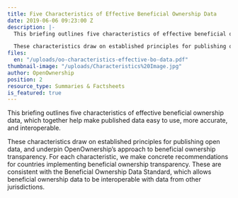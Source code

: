 ```yaml
---
title: Five Characteristics of Effective Beneficial Ownership Data
date: 2019-06-06 09:23:00 Z
description: |-
  This briefing outlines five characteristics of effective beneficial ownership data, which together help make published data easy to use, more accurate, and interoperable.

  These characteristics draw on established principles for publishing open data, and underpin OpenOwnership’s approach to beneficial ownership transparency. For each characteristic, we make concrete recommendations for countries implementing beneficial ownership transparency. These are consistent with the Beneficial Ownership Data Standard, which allows beneficial ownership data to be interoperable with data from other jurisdictions.
files:
  en: "/uploads/oo-characteristics-effective-bo-data.pdf"
thumbnail-image: "/uploads/Characteristics%20Image.jpg"
author: OpenOwnership
position: 2
resource_type: Summaries & Factsheets
is_featured: true
---
```


This briefing outlines five characteristics of effective beneficial ownership data, which together help make published data easy to use, more accurate, and interoperable.

These characteristics draw on established principles for publishing open data, and underpin OpenOwnership’s approach to beneficial ownership transparency. For each characteristic, we make concrete recommendations for countries implementing beneficial ownership transparency. These are consistent with the Beneficial Ownership Data Standard, which allows beneficial ownership data to
be interoperable with data from other jurisdictions.
